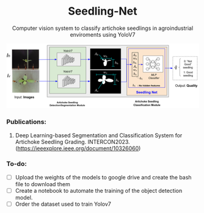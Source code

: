 <div align="center">
    <h1>Seedling-Net</h1>

  Computer vision system to classify artichoke seedlings in agroindustrial enviroments using YoloV7

  <p align="center">
    <a href="here_is_a_demo_video"><img alt="Seedlingnator" src="gallery/pipeline.png"></a>
  </p>

</div>

<!-- 
## Installation & Testing:

### Installation

### Testing -->


### Publications:

1. Deep Learning-based Segmentation and Classification System for Artichoke Seedling Grading. INTERCON2023. (https://ieeexplore.ieee.org/document/10326060)


### To-do:

- [ ] Upload the weights of the models to google drive and create the bash file to download them
- [ ] Create a notebook to automate the training of the object detection model.
- [ ] Order the dataset used to train Yolov7 
